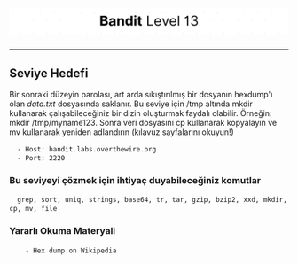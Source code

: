 # ![Bandit Level 13](https://github.com/YunusEmreAlps/Scenarios/blob/master/CTF/ctf-bandit/Bandit%20Assets/Bandit13.png?raw=true)

---

## Seviye Hedefi

Bir sonraki düzeyin parolası, art arda sıkıştırılmış bir dosyanın hexdump'ı olan *data.txt* dosyasında saklanır. Bu seviye için /tmp altında mkdir kullanarak çalışabileceğiniz bir dizin oluşturmak faydalı olabilir. Örneğin: mkdir /tmp/myname123. Sonra veri dosyasını cp kullanarak kopyalayın ve mv kullanarak yeniden adlandırın (kılavuz sayfalarını okuyun!)

``` {.sh}
  - Host: bandit.labs.overthewire.org
  - Port: 2220
```

### Bu seviyeyi çözmek için ihtiyaç duyabileceğiniz komutlar

``` {.sh}
  grep, sort, uniq, strings, base64, tr, tar, gzip, bzip2, xxd, mkdir, cp, mv, file
```

### Yararlı Okuma Materyali

``` {.sh}
    - Hex dump on Wikipedia
```
